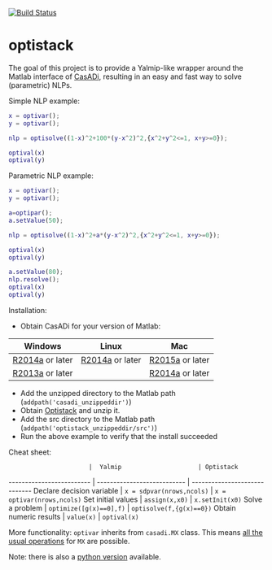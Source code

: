 [![Build Status](https://travis-ci.org/casadi/optistack.png?branch=master)](https://travis-ci.org/casadi/optistack)

# optistack
The goal of this project is to provide a Yalmip-like wrapper around the Matlab interface of [CasADi](http://casadi.org),  resulting in an easy and fast way to solve (parametric) NLPs.

Simple NLP example:
```matlab
x = optivar();
y = optivar();

nlp = optisolve((1-x)^2+100*(y-x^2)^2,{x^2+y^2<=1, x+y>=0});

optival(x)
optival(y)
```

Parametric NLP example:
```matlab
x = optivar();
y = optivar();

a=optipar();
a.setValue(50);

nlp = optisolve((1-x)^2+a*(y-x^2)^2,{x^2+y^2<=1, x+y>=0});

optival(x)
optival(y)

a.setValue(80);
nlp.resolve();
optival(x)
optival(y)
```

Installation:
 * Obtain CasADi for your version of Matlab:

Windows   |   Linux     |    Mac
----------|-------------|--------------
[R2014a](http://files.casadi.org/3.0.0/windows/casadi-matlabR2014a-v3.0.0.zip) or later |    [R2014a](http://files.casadi.org/3.0.0/linux/casadi-matlabR2014a-v3.0.0.tar.gz) or later      | [R2015a](http://files.casadi.org/3.0.0/osx/casadi-matlabR2015a-v3.0.0.tar.gz) or later
[R2013a](http://files.casadi.org/3.0.0/windows/casadi-matlabR2013a-v3.0.0.zip) or later | | [R2014a](http://files.casadi.org/3.0.0/osx/casadi-matlabR2014a-v3.0.0.tar.gz) or later |

 * Add the unzipped directory to the Matlab path (`addpath('casadi_unzippeddir')`)
 * Obtain [Optistack](https://github.com/casadi/optistack/archive/master.zip) and unzip it.
 * Add the src directory to the Matlab path (`addpath('optistack_unzippeddir/src')`)
 * Run the above example to verify that the install succeeded


Cheat sheet:

                          |  Yalmip                     | Optistack
------------------------- | --------------------------- | -----------------------------
Declare decision variable | `x = sdpvar(nrows,ncols)`   | `x = optivar(nrows,ncols)`
Set initial values        | `assign(x,x0)`              | `x.setInit(x0)`
Solve a problem           | `optimize([g(x)==0],f)`     | `optisolve(f,{g(x)==0})`
Obtain numeric results    | `value(x)`                  | `optival(x)`


More functionality:
`optivar` inherits from `casadi.MX` class. This means [all the usual operations](http://casadi.sourceforge.net/v3.0.0/api/html/d9/dc2/group__expression__tools.html) for `MX` are possible.



Note: there is also a [python version](https://github.com/casadi/python-optistack/) available.

